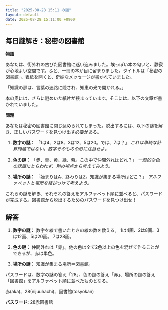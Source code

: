 ```yaml
---
title: "2025-08-28 15:11 の謎"
layout: default
date: 2025-08-28 15:11:00 +0900
---
```

## 毎日謎解き：秘密の図書館

**物語**

あなたは、街外れの古びた図書館に迷い込みました。埃っぽい本の匂いと、静寂が心地よい空間です。ふと、一冊の本が目に留まりました。タイトルは「秘密の図書館」。表紙を開くと、奇妙なメッセージが書かれていました。

「知識の扉は、言葉の迷路に隠され、知恵の光で開かれる。」

本の奥には、さらに謎めいた紙片が挟まっています。そこには、以下の文章が書かれていました。

**問題**

あなたは秘密の図書館に閉じ込められてしまった。脱出するには、以下の謎を解き、正しいパスワードを見つけ出す必要がある。

1.  **数字の謎：**
    「1は4、2は8、3は12、5は20。では、7は？」
    *これは単純な計算問題ではない。数字そのものの形に注目せよ。*

2.  **色の謎：**
    「赤、青、黄、緑、紫。この中で仲間外れはどれ？」
    *一般的な色の認識にとらわれず、別の視点から考えてみよう。*

3.  **場所の謎：**
    「始まりはA、終わりはZ。知識が集まる場所はどこ？」
    *アルファベットと場所を結びつけて考えよう。*

これらの謎を解き、それぞれの答えをアルファベット順に並べると、パスワードが完成する。図書館から脱出するためのパスワードを見つけ出せ！

## 解答

1.  **数字の謎：**
    数字を線で書いたときの線の数を数える。
    1は4画、2は8画、3は12画、5は20画。
    7は28画。

2.  **色の謎：**
    仲間外れは「赤」。他の色は全て2色以上の色を混ぜて作ることができるが、赤は単色。

3.  **場所の謎：**
    知識が集まる場所＝図書館。

パスワードは、数字の謎の答え「28」、色の謎の答え「赤」、場所の謎の答え「図書館」をアルファベット順に並べたものとなる。

赤(aka)、28(nijuuhachi)、図書館(tosyokan)

**パスワード:** 28赤図書館

